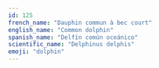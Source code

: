 ```yaml
---
id: 125
french_name: "Dauphin commun à bec court"
english_name: "Common dolphin"
spanish_name: "Delfín común oceánico"
scientific_name: "Delphinus delphis"
emoji: "dolphin"
---
```

